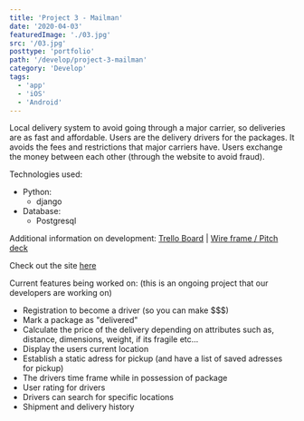 ```yaml
---
title: 'Project 3 - Mailman'
date: '2020-04-03'
featuredImage: './03.jpg'
src: '/03.jpg'
posttype: 'portfolio'
path: '/develop/project-3-mailman'
category: 'Develop'
tags:
  - 'app'
  - 'iOS'
  - 'Android'
---
```


Local delivery system to avoid going through a major carrier, so deliveries are as fast and affordable. Users are the delivery drivers for the packages. It avoids the fees and restrictions that major carriers have. Users exchange the money between each other (through the website to avoid fraud).

Technologies used:

- Python:
  - django
- Database:
  - Postgresql

Additional information on development: [Trello Board](https://trello.com/b/t7izR4F0/mailman-app) | [Wire frame / Pitch deck](https://docs.google.com/presentation/d/1lY9jwsaxmT8gTmNoaJnirnhIsBUqmHBgHC8d7zBj7tI/edit)

Check out the site [here](https://mail-man-app.herokuapp.com/)

Current features being worked on:
(this is an ongoing project that our developers are working on)

- Registration to become a driver (so you can make \$\$\$)
- Mark a package as "delivered"
- Calculate the price of the delivery depending on attributes such as, distance, dimensions, weight, if its fragile etc...
- Display the users current location
- Establish a static adress for pickup (and have a list of saved adresses for pickup)
- The drivers time frame while in possession of package
- User rating for drivers
- Drivers can search for specific locations
- Shipment and delivery history

<!-- Screenshots:
![login](main_app/static/images/mailman1.png)
![home](main_app/static/images/mailman2.png)
![new_package](main_app/static/images/mailman3.png)
![details](main_app/static/images/mailman4.png)
![profile](main_app/static/images/mailman5.png) -->
